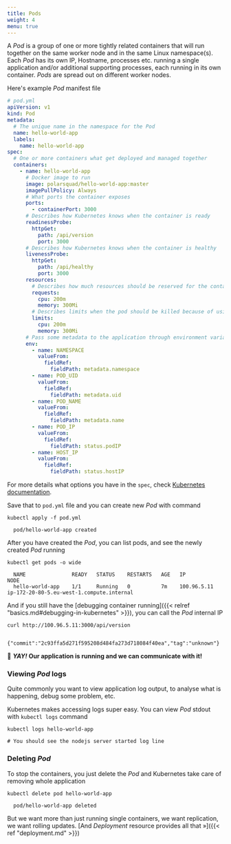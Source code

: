 ```yaml
---
title: Pods
weight: 4
menu: true
---
```


A _Pod_ is a group of one or more tightly related containers that will run together on the same worker node and in the same Linux namespace(s).
Each _Pod_ has its own IP, Hostname, processes etc. running a single application and/or additional supporting processes, each running in its own container.
_Pods_ are spread out on different worker nodes.

Here's example _Pod_ manifest file
```yaml
# pod.yml
apiVersion: v1
kind: Pod
metadata:
  # The unique name in the namespace for the Pod
  name: hello-world-app
  labels:
    name: hello-world-app
spec:
  # One or more containers what get deployed and managed together
  containers:
    - name: hello-world-app
      # Docker image to run
      image: polarsquad/hello-world-app:master
      imagePullPolicy: Always
      # What ports the container exposes
      ports:
        - containerPort: 3000
      # Describes how Kubernetes knows when the container is ready
      readinessProbe:
        httpGet:
          path: /api/version
          port: 3000
      # Describes how Kubernetes knows when the container is healthy
      livenessProbe:
        httpGet:
          path: /api/healthy
          port: 3000
      resources:
        # Describes how much resources should be reserved for the container
        requests:
          cpu: 200m
          memory: 300Mi
        # Describes limits when the pod should be killed because of using too much resources
        limits:
          cpu: 200m
          memory: 300Mi
      # Pass some metadata to the application through environment variables
      env:
        - name: NAMESPACE
          valueFrom:
            fieldRef:
              fieldPath: metadata.namespace
        - name: POD_UID
          valueFrom:
            fieldRef:
              fieldPath: metadata.uid
        - name: POD_NAME
          valueFrom:
            fieldRef:
              fieldPath: metadata.name
        - name: POD_IP
          valueFrom:
            fieldRef:
              fieldPath: status.podIP
        - name: HOST_IP
          valueFrom:
            fieldRef:
              fieldPath: status.hostIP
```

For more details what options you have in the `spec`, check [Kubernetes documentation](https://kubernetes.io/docs/reference/generated/kubernetes-api/v1.12/#podspec-v1-core).

Save that to `pod.yml` file and you can create new _Pod_ with command
```shell
kubectl apply -f pod.yml

  pod/hello-world-app created
```

After you have created the _Pod_, you can list pods, and see the newly created _Pod_ running
```shell
kubectl get pods -o wide

  NAME               READY   STATUS    RESTARTS   AGE   IP            NODE
  hello-world-app    1/1     Running   0          7m    100.96.5.11   ip-172-20-80-5.eu-west-1.compute.internal
```

And if you still have the [debugging container running]({{< relref "basics.md#debugging-in-kubernetes" >}}), you can call the _Pod_ internal IP

```shell
curl http://100.96.5.11:3000/api/version

  {"commit":"2c93ffa5d271f595208d484fa273d718084f40ea","tag":"unknown"}
```

🎉 **_YAY!_ Our application is running and we can communicate with it!**

### Viewing _Pod_ logs

Quite commonly you want to view application log output, to analyse what is happening, debug some problem, etc.

Kubernetes makes accessing logs super easy. You can view _Pod_ stdout with `kubectl logs` command
```shell
kubectl logs hello-world-app

# You should see the nodejs server started log line
```

### Deleting _Pod_
To stop the containers, you just delete the _Pod_ and Kubernetes take care of removing whole application
```shell
kubectl delete pod hello-world-app

  pod/hello-world-app deleted
```

But we want more than just running single containers, we want replication, we want rolling updates. [And _Deployment_ resource provides all that »]({{< ref "deployment.md" >}})